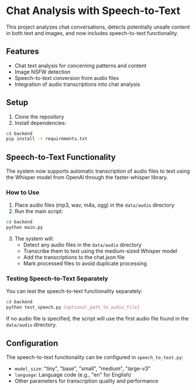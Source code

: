 # Chat Analysis with Speech-to-Text

This project analyzes chat conversations, detects potentially unsafe content in both text and images, and now includes speech-to-text functionality.

## Features

- Chat text analysis for concerning patterns and content
- Image NSFW detection
- Speech-to-text conversion from audio files
- Integration of audio transcriptions into chat analysis

## Setup

1. Clone the repository
2. Install dependencies:

```bash
cd backend
pip install -r requirements.txt
```

## Speech-to-Text Functionality

The system now supports automatic transcription of audio files to text using the Whisper model from OpenAI through the faster-whisper library.

### How to Use

1. Place audio files (mp3, wav, m4a, ogg) in the `data/audio` directory
2. Run the main script:

```bash
cd backend
python main.py
```

3. The system will:
   - Detect any audio files in the `data/audio` directory
   - Transcribe them to text using the medium-sized Whisper model
   - Add the transcriptions to the chat.json file
   - Mark processed files to avoid duplicate processing

### Testing Speech-to-Text Separately

You can test the speech-to-text functionality separately:

```bash
cd backend
python test_speech.py [optional_path_to_audio_file]
```

If no audio file is specified, the script will use the first audio file found in the `data/audio` directory.

## Configuration

The speech-to-text functionality can be configured in `speech_to_text.py`:

- `model_size`: "tiny", "base", "small", "medium", "large-v3"
- `language`: Language code (e.g., "en" for English)
- Other parameters for transcription quality and performance 